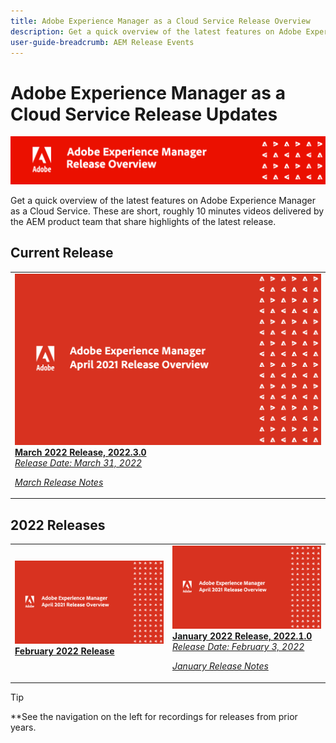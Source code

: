 ```yaml
---
title: Adobe Experience Manager as a Cloud Service Release Overview
description: Get a quick overview of the latest features on Adobe Experience Manager as a Cloud Service
user-guide-breadcrumb: AEM Release Events
---
```

# Adobe Experience Manager as a Cloud Service Release Updates

![AEM CS Release Updates](/help/assets/AEMCS-overview-banner.png)

Get a quick overview of the latest features on Adobe Experience Manager as a Cloud Service. These are short, roughly 10 minutes videos delivered by the AEM product team that share highlights of the latest release.

## Current Release 
<table>
<tr>
  <td>
    <a href="./2022/2022-3-0.html">
      <img alt="March 2022 AEMCS Release" src="./2022/assets/2022-3-0.png" />
    </a>
    <div>
      <a href="./2022/2022-3-0.html">
        <strong>March 2022 Release, 2022.3.0</strong>
        <br/>
        <em>Release Date:  March 31, 2022 </em>
      </a>
    </div>
    <p>
    <em>
      <a href="hhttps://experienceleague.adobe.com/docs/experience-manager-cloud-service/content/release-notes/release-notes/release-notes-current.html">March Release Notes</a>
    </em> 
    <p>
  </td>
</table>

## 2022 Releases

<table>
<tr>
  <td>
    <a href="./2022/2022-2-0.md">
      <img alt="February 2022 AEMCS Release" src="./2022/assets/2022-2-0.png" />
    </a>
    <div>
      <a href="./2022/2022-2-0.html">
        <strong>February 2022 Release</strong>
        <br/>
 <!--
        <em>Release Date: Februrary 1, 2022 </em>
      </a>
    </div>
    <p>
    <em>
      <a href="https://experienceleague.adobe.com/docs/experience-manager-cloud-service/content/release-notes/release-notes/2022/release-notes-2022-1-0.html">February Release Notes</a>
    </em> 
--->
    <p>
  </td>
  <td>
    <a href="./2022/2022-1-0.html">
      <img alt="January 2022 AEMCS Release" src="./2022/assets/2022-2-0.png" />
    </a>
    <div>
      <a href="./2022/2022-1-0.html">
        <strong>January 2022 Release, 2022.1.0</strong>
        <br/>
        <em>Release Date:  February 3, 2022 </em>
      </a>
    </div>
    <p>
    <em>
      <a href="https://experienceleague.adobe.com/docs/experience-manager-cloud-service/content/release-notes/release-notes/2022/release-notes-2022-1-0.html">January Release Notes</a>
    </em>  
    <p>
  </td>
</tr>
</table>

>[!TIP]
>
>**See the navigation on the left for recordings for releases from prior years.
